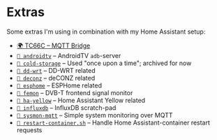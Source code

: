 # Extras

Some extras I'm using in combination with my Home Assistant setup:

- [🌍 TC66C – MQTT Bridge](https://github.com/thijsputman/tc66c-mqtt)
- [`📁 androidtv`](./androidtv/README.md) – AndroidTV `adb`-server
- [`📁 cold-storage`](./cold-storage/README.md) – Used "once upon a time";
  archived for now
- [`📁 dd-wrt`](./dd-wrt/README.md) – DD-WRT related
- [`📁 deconz`](./deconz/README.md) – deCONZ related
- [`📁 esphome`](./esphome/README.md) – ESPHome related
- [`📁 femon`](./femon/README.md) – DVB-T frontend signal monitor
- [`📁 ha-yellow`](./ha-yellow/README.md) – Home Assistant Yellow related
- [`📁 influxdb`](./influxdb/README.md) – InfluxDB scratch-pad
- [`📁 sysmon-mqtt`](./sysmon-mqtt/README.md) – Simple system monitoring over
  MQTT
- [`📄 restart-container.sh`](./restart-container.sh) – Handle Home
  Assistant-container restart requests

